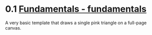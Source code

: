 # 0.1 [Fundamentals - fundamentals](https://webglfundamentals.org/webgl/lessons/webgl-fundamentals.html)  

A very basic template that draws a single pink triangle on a full-page canvas.

